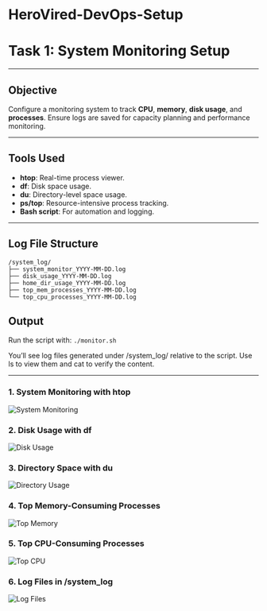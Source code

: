 # HeroVired-DevOps-Setup

# Task 1: System Monitoring Setup

---

## Objective

Configure a monitoring system to track **CPU**, **memory**, **disk usage**, and **processes**. 
Ensure logs are saved for capacity planning and performance monitoring.

---

## Tools Used

- **htop**: Real-time process viewer.
- **df**: Disk space usage.
- **du**: Directory-level space usage.
- **ps/top**: Resource-intensive process tracking.
- **Bash script**: For automation and logging.

---

## Log File Structure

```
/system_log/
├── system_monitor_YYYY-MM-DD.log
├── disk_usage_YYYY-MM-DD.log
├── home_dir_usage_YYYY-MM-DD.log
├── top_mem_processes_YYYY-MM-DD.log
└── top_cpu_processes_YYYY-MM-DD.log

```

## Output

Run the script with: `./monitor.sh`

You’ll see log files generated under /system_log/ relative to the script.
Use ls to view them and cat <filename> to verify the content.

---

### 1. System Monitoring with htop

![System Monitoring](./images/1.png)

### 2. Disk Usage with df

![Disk Usage](./images/2.png)

### 3. Directory Space with du

![Directory Usage](./images/3.png)

### 4. Top Memory-Consuming Processes

![Top Memory](./images/4.png)

### 5. Top CPU-Consuming Processes

![Top CPU](./images/5.png)

### 6. Log Files in /system_log

![Log Files](./images/6.png)
